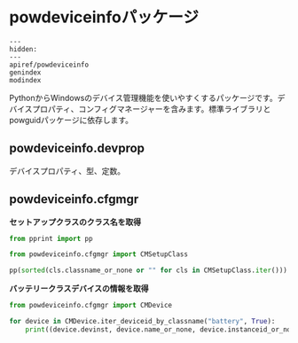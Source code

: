 # powdeviceinfoパッケージ

```{toctree}
---
hidden:
---
apiref/powdeviceinfo
genindex
modindex
```

PythonからWindowsのデバイス管理機能を使いやすくするパッケージです。デバイスプロパティ、コンフィグマネージャーを含みます。標準ライブラリとpowguidパッケージに依存します。

## powdeviceinfo.devprop

デバイスプロパティ、型、定数。

## powdeviceinfo.cfgmgr

**セットアップクラスのクラス名を取得**

```py
from pprint import pp

from powdeviceinfo.cfgmgr import CMSetupClass

pp(sorted(cls.classname_or_none or "" for cls in CMSetupClass.iter()))
```

**バッテリークラスデバイスの情報を取得**

```py
from powdeviceinfo.cfgmgr import CMDevice

for device in CMDevice.iter_deviceid_by_classname("battery", True):
    print((device.devinst, device.name_or_none, device.instanceid_or_none))
```
